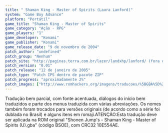 ```yaml
---
title: " Shaman King - Master of Spirits (Laura Lanford)"
system: "Game Boy Advance"
platform: "Portátil"
game_title: "Shaman King - Master of Spirits"
game_category: "Ação - RPG"
game_players: "1"
game_developer: "Konami"
game_publisher: "Konami"
game_release_date: "9 de novembro de 2004"
patch_author: "undefined"
patch_group: "Nenhum"
patch_site: "http://paginas.terra.com.br/lazer/landxhp/lanford/ (fora do ar)"
patch_version: "0.01"
patch_release: "12 de janeiro de 2005"
patch_type: "Patch IPS dentro de pacote ZIP"
patch_progress: "aproximadamente 2%"
patch_images: ["http://www.romhackers.org/imagens/traducoes/%5BGBA%5D%20Shaman%20King%20-%20Master%20of%20Spirits%20-%20Laura%20Lanford%20-%201.png","http://www.romhackers.org/imagens/traducoes/%5BGBA%5D%20Shaman%20King%20-%20Master%20of%20Spirits%20-%20Laura%20Lanford%20-%202.png","http://www.romhackers.org/imagens/traducoes/%5BGBA%5D%20Shaman%20King%20-%20Master%20of%20Spirits%20-%20Laura%20Lanford%20-%203.png"]
---
```

Tradução bem parcial, com fonte acentuada, diálogos do início bem traduzidos e parte dos menus traduzida com várias abreviações. Os nomes também foram trocados para versões originais (de acordo como a série foi dublada no Brasil) e alguns itens em romaji.ATENÇÃO:Esta tradução deve ser aplicada na ROM original "Shonen Jump's - Shaman King - Master of Spirits (U).gba" (código BSOE), com CRC32 10E554AE.